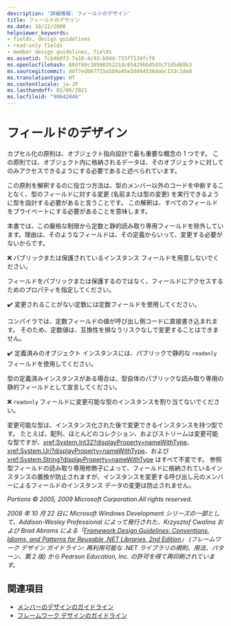 ```yaml
---
description: '詳細情報: フィールドのデザイン'
title: フィールドのデザイン
ms.date: 10/22/2008
helpviewer_keywords:
- fields, design guidelines
- read-only fields
- member design guidelines, fields
ms.assetid: 7cb4b0f3-7a10-4c93-b84d-733f7134fcf8
ms.openlocfilehash: 88df60c3050035221dc65429bbd543c71d5d69b3
ms.sourcegitcommit: ddf7edb67715a5b9a45e3dd44536dabc153c1de0
ms.translationtype: HT
ms.contentlocale: ja-JP
ms.lasthandoff: 02/06/2021
ms.locfileid: "99642046"
---
```

# <a name="field-design"></a>フィールドのデザイン

カプセル化の原則は、オブジェクト指向設計で最も重要な概念の 1 つです。 この原則では、オブジェクト内に格納されるデータは、そのオブジェクトに対してのみアクセスできるようにする必要であると述べられています。

 この原則を解釈するのに役立つ方法は、型のメンバー以外のコードを中断することなく、型のフィールドに対する変更 (名前または型の変更) を実行できるように型を設計する必要があると言うことです。 この解釈は、すべてのフィールドをプライベートにする必要があることを意味します。

 本書では、この厳格な制限から定数と静的読み取り専用フィールドを除外しています。理由は、そのようなフィールドは、その定義からいって、変更する必要がないからです。

 ❌ パブリックまたは保護されているインスタンス フィールドを用意しないでください。

 フィールドをパブリックまたは保護するのではなく、フィールドにアクセスするためのプロパティを指定してください。

 ✔️ 変更されることがない定数には定数フィールドを使用してください。

 コンパイラでは、定数フィールドの値が呼び出し側コードに直接書き込まれます。 そのため、定数値は、互換性を損なうリスクなしで変更することはできません。

 ✔️ 定義済みのオブジェクト インスタンスには、パブリックで静的な `readonly` フィールドを使用してください。

 型の定義済みインスタンスがある場合は、型自体のパブリックな読み取り専用の静的フィールドとして宣言してください。

 ❌ `readonly` フィールドに変更可能な型のインスタンスを割り当てないでください。

 変更可能な型は、インスタンス化された後で変更できるインスタンスを持つ型です。 たとえば、配列、ほとんどのコレクション、およびストリームは変更可能な型ですが、<xref:System.Int32?displayProperty=nameWithType>、<xref:System.Uri?displayProperty=nameWithType>、および <xref:System.String?displayProperty=nameWithType> はすべて不変です。 参照型フィールドの読み取り専用修飾子によって、フィールドに格納されているインスタンスの置換が防止されますが、インスタンスを変更する呼び出し元のメンバーによるフィールドのインスタンス データの変更は防止されません。

 *Portions © 2005, 2009 Microsoft Corporation.All rights reserved.*

 *2008 年 10 月 22 日に Microsoft Windows Development シリーズの一部として、Addison-Wesley Professional によって発行された、Krzysztof Cwalina および Brad Abrams による「[Framework Design Guidelines: Conventions, Idioms, and Patterns for Reusable .NET Libraries, 2nd Edition](https://www.informit.com/store/framework-design-guidelines-conventions-idioms-and-9780321545619)」 (フレームワーク デザイン ガイドライン: 再利用可能な .NET ライブラリの規則、用法、パターン、第 2 版) から Pearson Education, Inc. の許可を得て再印刷されています。*

## <a name="see-also"></a>関連項目

- [メンバーのデザインのガイドライン](member.md)
- [フレームワーク デザインのガイドライン](index.md)

